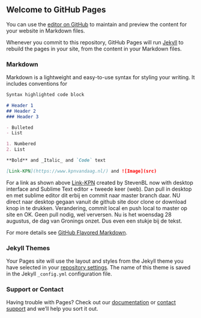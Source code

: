 ## Welcome to GitHub Pages

You can use the [editor on GitHub](https://github.com/StevenBL/StevenBL.github.io/edit/master/README.md) to maintain and preview the content for your website in Markdown files.

Whenever you commit to this repository, GitHub Pages will run [Jekyll](https://jekyllrb.com/) to rebuild the pages in your site, from the content in your Markdown files.

### Markdown

Markdown is a lightweight and easy-to-use syntax for styling your writing. It includes conventions for

```markdown
Syntax highlighted code block

# Header 1
## Header 2
### Header 3

- Bulleted
- List

1. Numbered
2. List

**Bold** and _Italic_ and `Code` text

[Link-KPN](https://www.kpnvandaag.nl/) and ![Image](src)
```

For a link as shown above [Link-KPN](https://www.kpnvandaag.nl/) created by StevenBL now with desktop interface and Sublime Text editor + tweede keer (web). Dan pull in desktop en met sublime editor dit erbij en commit naar master branch daar. NU direct naar desktop gegaan vanuit de github site door clone or download knop in te drukken. Verandering, commit local en push local to master op site en OK. Geen pull nodig, wel verversen.
Nu is het woensdag 28 augustus, de dag van Gronings onzet. Dus even een stukje bij de tekst.

For more details see [GitHub Flavored Markdown](https://guides.github.com/features/mastering-markdown/).

### Jekyll Themes

Your Pages site will use the layout and styles from the Jekyll theme you have selected in your [repository settings](https://github.com/StevenBL/StevenBL.github.io/settings). The name of this theme is saved in the Jekyll `_config.yml` configuration file.

### Support or Contact

Having trouble with Pages? Check out our [documentation](https://help.github.com/categories/github-pages-basics/) or [contact support](https://github.com/contact) and we’ll help you sort it out.

